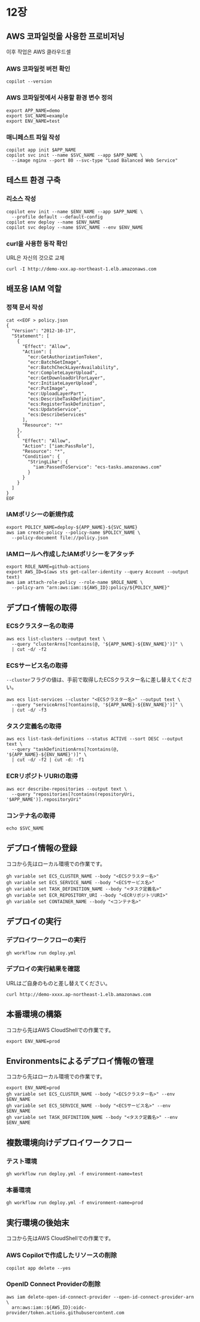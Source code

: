 # 12장

## AWS 코파일럿을 사용한 프로비저닝

이후 작업은 AWS 클라우드셸 

### AWS 코파일럿 버전 확인

```shell
copilot --version
```

### AWS 코파일럿에서 사용할 환경 변수 정의

```shell
export APP_NAME=demo
export SVC_NAME=example
export ENV_NAME=test
```


### 매니페스트 파일 작성

```shell
copilot app init $APP_NAME
copilot svc init --name $SVC_NAME --app $APP_NAME \
  --image nginx --port 80 --svc-type "Load Balanced Web Service"
```


## 테스트 환경 구축

### 리소스 작성

```shell
copilot env init --name $ENV_NAME --app $APP_NAME \
  --profile default --default-config
copilot env deploy --name $ENV_NAME
copilot svc deploy --name $SVC_NAME --env $ENV_NAME
```

### curl을 사용한 동작 확인

URL은 자신의 것으로 교체

```shell
curl -I http://demo-xxx.ap-northeast-1.elb.amazonaws.com
```


## 배포용 IAM 역할

### 정책 문서 작성

```shell
cat <<EOF > policy.json
{
  "Version": "2012-10-17",
  "Statement": [
    {
      "Effect": "Allow",
      "Action": [
        "ecr:GetAuthorizationToken",
        "ecr:BatchGetImage",
        "ecr:BatchCheckLayerAvailability",
        "ecr:CompleteLayerUpload",
        "ecr:GetDownloadUrlForLayer",
        "ecr:InitiateLayerUpload",
        "ecr:PutImage",
        "ecr:UploadLayerPart",
        "ecs:DescribeTaskDefinition",
        "ecs:RegisterTaskDefinition",
        "ecs:UpdateService",
        "ecs:DescribeServices"
      ],
      "Resource": "*"
    },
    {
      "Effect": "Allow",
      "Action": ["iam:PassRole"],
      "Resource": "*",
      "Condition": {
        "StringLike": {
          "iam:PassedToService": "ecs-tasks.amazonaws.com"
        }
      }
    }
  ]
}
EOF
```

### IAMポリシーの新規作成

```shell
export POLICY_NAME=deploy-${APP_NAME}-${SVC_NAME}
aws iam create-policy --policy-name $POLICY_NAME \
  --policy-document file://policy.json
```

### IAMロールへ作成したIAMポリシーをアタッチ

```shell
export ROLE_NAME=github-actions
export AWS_ID=$(aws sts get-caller-identity --query Account --output text)
aws iam attach-role-policy --role-name $ROLE_NAME \
  --policy-arn "arn:aws:iam::${AWS_ID}:policy/${POLICY_NAME}"
```


## デプロイ情報の取得

### ECSクラスター名の取得

```shell
aws ecs list-clusters --output text \
  --query "clusterArns[?contains(@, '${APP_NAME}-${ENV_NAME}')]" \
  | cut -d/ -f2
```

### ECSサービス名の取得

`--cluster`フラグの値は、手前で取得したECSクラスター名に差し替えてください。

```shell
aws ecs list-services --cluster "<ECSクラスター名>" --output text \
  --query "serviceArns[?contains(@, '${APP_NAME}-${ENV_NAME}')]" \
  | cut -d/ -f3
```

### タスク定義名の取得

```shell
aws ecs list-task-definitions --status ACTIVE --sort DESC --output text \
  --query "taskDefinitionArns[?contains(@, '${APP_NAME}-${ENV_NAME}')]" \
  | cut -d/ -f2 | cut -d: -f1
```

### ECRリポジトリURIの取得

```shell
aws ecr describe-repositories --output text \
  --query "repositories[?contains(repositoryUri, '$APP_NAME')].repositoryUri"
```

### コンテナ名の取得

```shell
echo $SVC_NAME
```


## デプロイ情報の登録

ココから先はローカル環境での作業です。

```shell
gh variable set ECS_CLUSTER_NAME --body "<ECSクラスター名>"
gh variable set ECS_SERVICE_NAME --body "<ECSサービス名>"
gh variable set TASK_DEFINITION_NAME --body "<タスク定義名>"
gh variable set ECR_REPOSITORY_URI --body "<ECRリポジトリURI>"
gh variable set CONTAINER_NAME --body "<コンテナ名>"
```


## デプロイの実行

### デプロイワークフローの実行

```shell
gh workflow run deploy.yml
```

### デプロイの実行結果を確認

URLはご自身のものと差し替えてください。

```shell
curl http://demo-xxxx.ap-northeast-1.elb.amazonaws.com
```


## 本番環境の構築

ココから先はAWS CloudShellでの作業です。

```shell
export ENV_NAME=prod
```


## Environmentsによるデプロイ情報の管理

ココから先はローカル環境での作業です。

```shell
export ENV_NAME=prod
gh variable set ECS_CLUSTER_NAME --body "<ECSクラスター名>" --env $ENV_NAME
gh variable set ECS_SERVICE_NAME --body "<ECSサービス名>" --env $ENV_NAME
gh variable set TASK_DEFINITION_NAME --body "<タスク定義名>" --env $ENV_NAME
```

## 複数環境向けデプロイワークフロー

### テスト環境

```shell
gh workflow run deploy.yml -f environment-name=test
```

### 本番環境

```shell
gh workflow run deploy.yml -f environment-name=prod
```


## 実行環境の後始末

ココから先はAWS CloudShellでの作業です。

### AWS Copilotで作成したリソースの削除

```shell
copilot app delete --yes
```

### OpenID Connect Providerの削除

```shell
aws iam delete-open-id-connect-provider --open-id-connect-provider-arn \
  arn:aws:iam::${AWS_ID}:oidc-provider/token.actions.githubusercontent.com
```
